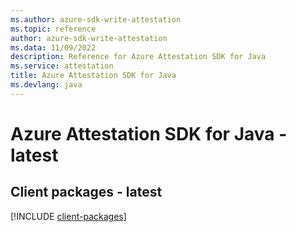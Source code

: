 ```yaml
---
ms.author: azure-sdk-write-attestation
ms.topic: reference
author: azure-sdk-write-attestation
ms.data: 11/09/2022
description: Reference for Azure Attestation SDK for Java
ms.service: attestation
title: Azure Attestation SDK for Java
ms.devlang: java
---
```

# Azure Attestation SDK for Java - latest

## Client packages - latest
[!INCLUDE [client-packages](attestation-client-index.md)]